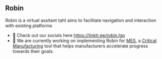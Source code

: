 ## Robin

Robin is a virtual assitant taht aims to facilitate navigation and interaction with existing platforms

- 👀 Check out our socials here https://linktr.ee/robin.lgp
- 🌱 We are currently working on implementing Robin for [MES](https://www.criticalmanufacturing.com/mes-for-industry-4-0), a [Critical Manufacturing](https://www.criticalmanufacturing.com/) tool that helps manufacturers accelerate progress towards their goals.
